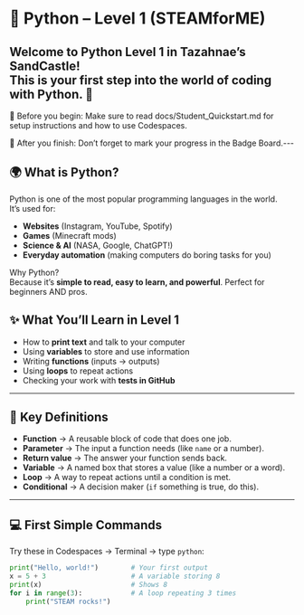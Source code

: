 # 🐍 Python – Level 1 (STEAMforME)

Welcome to **Python Level 1** in Tazahnae’s SandCastle!  
This is your first step into the world of coding with Python. 🎉
---
📘 Before you begin:
Make sure to read docs/Student_Quickstart.md for setup instructions and how to use Codespaces.

🏅 After you finish:
Don’t forget to mark your progress in the Badge Board.---

## 🌍 What is Python?
Python is one of the most popular programming languages in the world.  
It’s used for:
- **Websites** (Instagram, YouTube, Spotify)
- **Games** (Minecraft mods)
- **Science & AI** (NASA, Google, ChatGPT!)
- **Everyday automation** (making computers do boring tasks for you)

Why Python?  
Because it’s **simple to read, easy to learn, and powerful**. Perfect for beginners AND pros.



## ✨ What You’ll Learn in Level 1
- How to **print text** and talk to your computer
- Using **variables** to store and use information
- Writing **functions** (inputs → outputs)
- Using **loops** to repeat actions
- Checking your work with **tests in GitHub**

---

## 📖 Key Definitions
- **Function** → A reusable block of code that does one job.  
- **Parameter** → The input a function needs (like `name` or a number).  
- **Return value** → The answer your function sends back.  
- **Variable** → A named box that stores a value (like a number or a word).  
- **Loop** → A way to repeat actions until a condition is met.  
- **Conditional** → A decision maker (`if` something is true, do this).  

---

## 💻 First Simple Commands
Try these in Codespaces → Terminal → type `python`:

```python
print("Hello, world!")        # Your first output
x = 5 + 3                     # A variable storing 8
print(x)                      # Shows 8
for i in range(3):            # A loop repeating 3 times
    print("STEAM rocks!")

